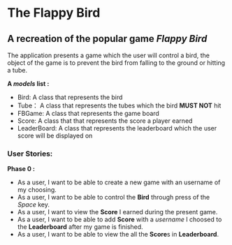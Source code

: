 # The Flappy Bird

## A recreation of the popular game *Flappy Bird*

The application presents a game which the user will control a bird, the object of the game
is to prevent the bird from falling to the ground or hitting a tube.

**A *models* list :**
- Bird: A class that represents the bird
- Tube： A class that represents the tubes which the bird **MUST NOT** hit
- FBGame: A class that represents the game board
- Score: A class that that represents the score a player earned
- LeaderBoard: A class that represents the leaderboard which the user score will be displayed on

### User Stories:
**Phase 0 :**
- As a user, I want to be able to create a new game with an username of my choosing.
- As a user, I want to be able to control the **Bird** through press of the *Space* key.
- As a user, I want to view the **Score** I earned during the present game.
- As a user, I want to be able to add **Score** with a *username* I choosed to the **Leaderboard** after my game is finished.
- As a user, I want to be able to view the all the **Score**s in **Leaderboard**.
 